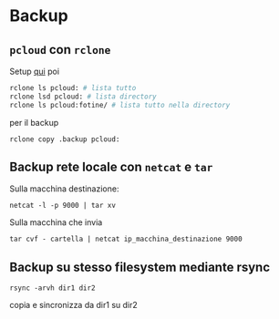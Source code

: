 # Backup

## `pcloud` con `rclone`
Setup [qui](https://rclone.org/pcloud/) poi
```bash
rclone ls pcloud: # lista tutto
rclone lsd pcloud: # lista directory
rclone ls pcloud:fotine/ # lista tutto nella directory
```
per il backup
```
rclone copy .backup pcloud:
```


## Backup rete locale con `netcat` e `tar`

Sulla macchina destinazione:
```
netcat -l -p 9000 | tar xv
```
Sulla macchina che invia

```
tar cvf - cartella | netcat ip_macchina_destinazione 9000
```

## Backup su stesso filesystem mediante rsync
```
rsync -arvh dir1 dir2
```
copia e sincronizza da dir1 su dir2


